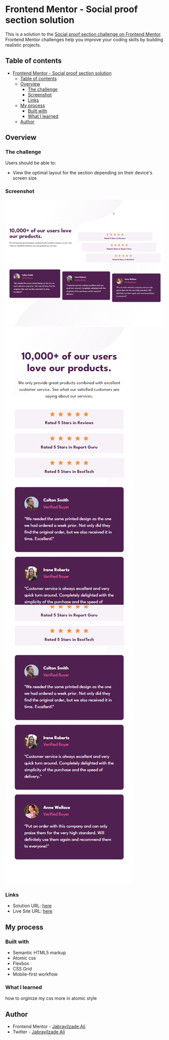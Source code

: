 # Frontend Mentor - Social proof section solution

This is a solution to the [Social proof section challenge on Frontend Mentor](https://www.frontendmentor.io/challenges/social-proof-section-6e0qTv_bA). Frontend Mentor challenges help you improve your coding skills by building realistic projects. 

## Table of contents

- [Frontend Mentor - Social proof section solution](#frontend-mentor---social-proof-section-solution)
  - [Table of contents](#table-of-contents)
  - [Overview](#overview)
    - [The challenge](#the-challenge)
    - [Screenshot](#screenshot)
    - [Links](#links)
  - [My process](#my-process)
    - [Built with](#built-with)
    - [What I learned](#what-i-learned)
  - [Author](#author)


## Overview

### The challenge

Users should be able to:

- View the optimal layout for the section depending on their device's screen size

### Screenshot

![](./design/my-design/desktop.png)
![](./design/my-design/mobile-top.png)
![](./design/my-design/mobile-bottom.png)


### Links

- Solution URL: [here](https://your-solution-url.com)
- Live Site URL: [here](https://social-proof-section-ali-jabrayilzade.netlify.app/)

## My process

### Built with

- Semantic HTML5 markup
- Atomic css
- Flexbox
- CSS Grid
- Mobile-first workflow


### What I learned

how to orginize my css more in atomic style

## Author

- Frontend Mentor - [Jabrayilzade Ali](https://www.frontendmentor.io/profile/jabrayilzadeali)
- Twitter - [Jabrayilzade Ali](https://twitter.com/JabrayilzadeAli)